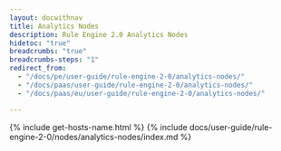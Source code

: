 ```yaml
---
layout: docwithnav
title: Analytics Nodes
description: Rule Engine 2.0 Analytics Nodes
hidetoc: "true"
breadcrumbs: "true"
breadcrumbs-steps: "1"
redirect_from:
  - "/docs/pe/user-guide/rule-engine-2-0/analytics-nodes/"
  - "/docs/paas/user-guide/rule-engine-2-0/analytics-nodes/"
  - "/docs/paas/eu/user-guide/rule-engine-2-0/analytics-nodes/"

---
```


{% include get-hosts-name.html %}
{% include docs/user-guide/rule-engine-2-0/nodes/analytics-nodes/index.md %}
